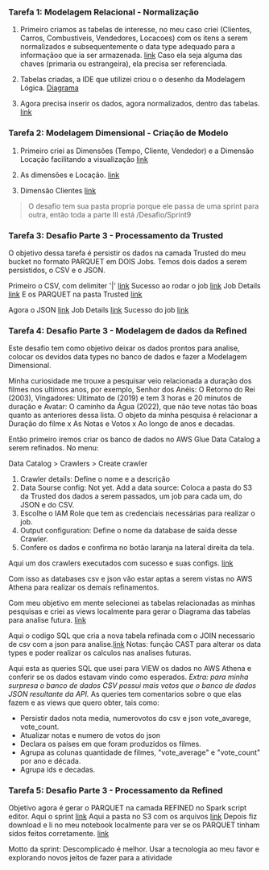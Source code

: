 
### Tarefa 1: Modelagem Relacional - Normalização

1. Primeiro criamos as tabelas de interesse, no meu caso criei (Clientes, Carros, Combustiveis, Vendedores, Locacoes) com os itens a serem normalizados e subsequentemente o data type adequado para a informaçãoo que ia ser armazenada. [link](tarefa1/tarefa1create.sql) Caso ela seja alguma das chaves (primaria ou estrangeira), ela precisa ser referenciada.

2. Tabelas criadas, a IDE que utilizei criou o o desenho da Modelagem Lógica. [Diagrama](Sprint9\tarefa1\tarefa1diagrama.jpg)

3. Agora precisa inserir os dados, agora normalizados, dentro das tabelas. [link](Sprint9\tarefa1\tarefa1insert.sql)

### Tarefa 2: Modelagem Dimensional - Criação de Modelo

1. Primeiro criei as Dimensões (Tempo, Cliente, Vendedor) e a Dimensão Locação facilitando a visualização [link](Sprint9\tarefa2\tarefa2view.sql)

2. As dimensões e Locação. [link](Sprint9\tarefa2\tarefa2views.jpg)

3. Dimensão Clientes [link](Sprint9\tarefa2\tarefa2dimcliente.jpg)

> O desafio tem sua pasta propria porque ele passa de uma sprint para outra, então toda a parte III está /Desafio/Sprint9

### Tarefa 3: Desafio Parte 3 - Processamento da Trusted

O objetivo dessa tarefa é persistir os dados na camada Trusted do meu bucket no formato PARQUET em DOIS Jobs. 
Temos dois dados a serem persistidos, o CSV e o JSON.

Primeiro o CSV, com delimiter '|' [link](Desafio\Sprint9\Tarefa3\csvtoparquet.py)
Sucesso ao rodar o job [link](Desafio\Sprint9\Tarefa3\csvtoparquet1.jpg)
Job Details [link](Desafio\Sprint9\Tarefa3\csvtoparquet2.jpg)
E os PARQUET na pasta Trusted [link](Desafio\Sprint9\Tarefa3\csvtoparquet3.jpg)

Agora o JSON [link](Desafio\Sprint9\Tarefa3\jsontoparquet.py)
Job Details [link](Desafio\Sprint9\Tarefa3\jsontoparquet2.jpg)
Sucesso do job [link](Desafio\Sprint9\Tarefa3\jsontoparquet3.jpg)

### Tarefa 4: Desafio Parte 3 - Modelagem de dados da Refined

Este desafio tem como objetivo deixar os dados prontos para analise, colocar os devidos data types no banco de dados e fazer a Modelagem Dimensional.

Minha curiosidade me trouxe a pesquisar veio relacionada a duração dos filmes nos ultimos anos, por exemplo, Senhor dos Anéis: O Retorno do Rei (2003), Vingadores: Ultimato de (2019) e tem 3 horas e 20 minutos de duração e Avatar: O caminho da Água (2022), que não teve notas tão boas quanto as anteriores dessa lista.
O objeto da minha pesquisa é relacionar a Duração do filme x As Notas e Votos x Ao longo de anos e decadas.

Então primeiro iremos criar os banco de dados no AWS Glue Data Catalog a serem refinados. No menu: 


Data Catalog > Crawlers > Create crawler
1. Crawler details: Define o nome e a descrição
2. Data Sourse config: Not yet. Add a data source: Coloca a pasta do S3 da Trusted dos dados a serem passados, um job para cada um, do JSON e do CSV.
3. Escolhe o IAM Role que tem as credenciais necessárias para realizar o job.
4. Output configuration: Define o nome da database de saída desse Crawler. 
5. Confere os dados e confirma no botão laranja na lateral direita da tela.

Aqui um dos crawlers executados com sucesso e suas configs. [link](Desafio\Sprint9\Tarefa4\crawlercsv.jpg)

Com isso as databases csv e json vão estar aptas a serem vistas no AWS Athena para realizar os demais refinamentos.

Com meu objetivo em mente selecionei as tabelas relacionadas as minhas pesquisas e criei as views localmente para gerar o Diagrama das tabelas para analise futura. [link](Desafio\Sprint9\Tarefa4\modRefined.jpg)

Aqui o codigo SQL que cria a nova tabela refinada com o JOIN necessario de csv com a json para analise.[link](Desafio\Sprint9\Tarefa4\joincsvjson6.sql)
Notas: função CAST para alterar os data types e poder realizar os calculos nas analises futuras.

Aqui esta as queries SQL que usei para VIEW os dados no AWS Athena e conferir se os dados estavam vindo como esperados.
*Extra: para minha surpresa o banco de dados CSV possui mais votos que o banco de dados JSON resultante da API.*
As queries tem comentarios sobre o que elas fazem e as views que quero obter, tais como: 
- Persistir dados nota media, numerovotos do csv e json vote_avarege, vote_count.
- Atualizar notas e numero de votos do json 
- Declara os países em que foram produzidos os filmes.
- Agrupa as colunas quantidade de filmes, "vote_average" e "vote_count" por ano e década.
- Agrupa ids e decadas.

### Tarefa 5: Desafio Parte 3 - Processamento da Refined

Objetivo agora é gerar o PARQUET na camada REFINED no Spark script editor.
Aqui o sprint [link](Desafio\Sprint9\Tarefa5\dftorefined.py)
Aqui a pasta no S3 com os arquivos [link](Desafio\Sprint9\Tarefa5\s3parquets.jpg)
Depois fiz download e li no meu notebook localmente para ver se os PARQUET tinham sidos feitos corretamente. [link](Desafio\Sprint9\Tarefa5\abrindoparquet3.ipynb)

Motto da sprint: Descomplicado é melhor. Usar a tecnologia ao meu favor e explorando novos jeitos de fazer para a atividade